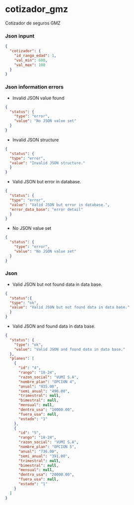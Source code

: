 # cotizador_gmz
Cotizador de seguros GMZ 


### Json inpunt

```json
{
  "cotizador": {
    "id_rango_edad": 1,
    "val_min": 600,
    "val_max": 100
  }
}
```

### Json information errors
- Invalid JSON value found

```json
{
  "status": {
    "type": "error",
    "value": "No JSON value set"
  }
}
```

- Invalid JSON structure

```json
{
  "status": {
  "type": "error",
  "value": "Invalid JSON structure."
  }
}
```
- Valid JSON but error in database.

```json
{
  "status": {
  "type": "error",
  "value": "Valid JSON but error in database.",
  "error_data_base": "error detail"
  }
}
```
- No JSON value set

```json
{
  "status": {
    "type": "error",
    "value": "No JSON value set"
  }
}
```


### Json 
- Valid JSON but not found data in data base.

```json
{
  "status":{
  "type": "ok",
  "value": "Valid JSON but not found data in data base."
  }
}
```

- Valid JSON and found data in data base.

```json
{
  "status": {
    "type": "ok",
    "value": "Valid JSON and found data in data base."
  },
  "planes": [
    {
      "id": "4",
      "rango": "18-24",
      "razon_social": "VUMI S.A",
      "nombre_plan": "OPCION 4",
      "anual": "935.00",
      "semi_anual": "496.00",
      "trimestral": null,
      "bimestral": null,
      "mensual": null,
      "dentro_usa": "10000.00",
      "fuera_usa": null,
      "estado": "1"
    },
    {
      "id": "5",
      "rango": "18-24",
      "razon_social": "VUMI S.A",
      "nombre_plan": "OPCION 5",
      "anual": "736.00",
      "semi_anual": "391.00",
      "trimestral": null,
      "bimestral": null,
      "mensual": null,
      "dentro_usa": "20000.00",
      "fuera_usa": null,
      "estado": "1"
    }
  ]
}
```

